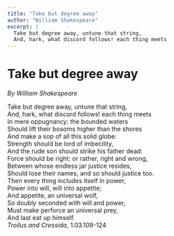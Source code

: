 ```yaml
---
title: "Take but degree away"
author: "William Shakespeare"
excerpt: |
  Take but degree away, untune that string,  
  And, hark, what discord follows! each thing meets
---
```


# Take but degree away

*By William Shakespeare*

Take but degree away, untune that string,  
And, hark, what discord follows! each thing meets  
In mere oppugnancy: the bounded waters  
Should lift their bosoms higher than the shores  
And make a sop of all this solid globe:  
Strength should be lord of imbecility,  
And the rude son should strike his father dead:  
Force should be right; or rather, right and wrong,  
Between whose endless jar justice resides,  
Should lose their names, and so should justice too.  
Then every thing includes itself in power,  
Power into will, will into appetite;  
And appetite, an universal wolf,  
So doubly seconded with will and power,  
Must make perforce an universal prey,  
And last eat up himself.  
*Troilus and Cressida*, 1.03.109-124
